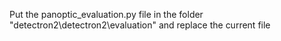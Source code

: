 Put the panoptic_evaluation.py file in the folder "detectron2\detectron2\evaluation" and replace the current file